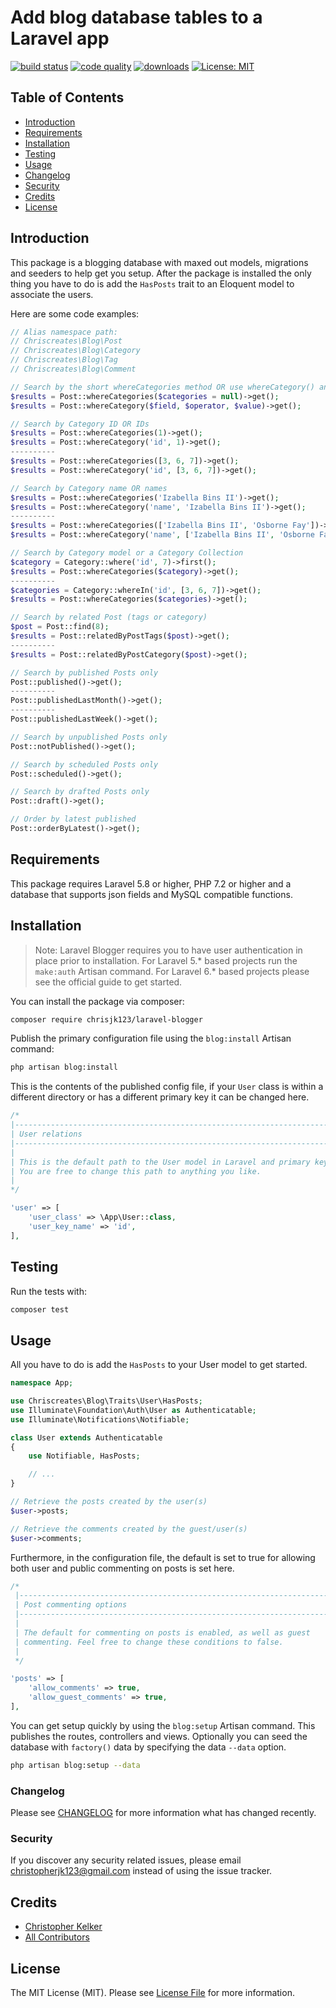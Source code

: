 # Add blog database tables to a Laravel app

[![build status](https://img.shields.io/travis/chrisjk123/laravel-blogger/master.svg?style=flat-square)](https://travis-ci.org/chrisjk123/laravel-blogger)
[![code quality](https://img.shields.io/scrutinizer/g/chrisjk123/laravel-blogger.svg?style=flat-square)](https://scrutinizer-ci.com/g/chrisjk123/laravel-blogger)
[![downloads](https://img.shields.io/packagist/dt/chrisjk123/laravel-blogger.svg?style=flat-square)](https://packagist.org/packages/chrisjk123/laravel-blogger)
[![License: MIT](https://img.shields.io/badge/License-MIT-yellow.svg)](https://opensource.org/licenses/MIT)

## Table of Contents

* [Introduction](#introduction)
* [Requirements](#requirements)
* [Installation](#installation)
* [Testing](#testing)
* [Usage](#usage)
* [Changelog](#changelog)
* [Security](#security)
* [Credits](#credits)
* [License](#license)

## Introduction

This package is a blogging database with maxed out models, migrations and seeders to help get you setup. After the package is installed the only thing you have to do is add the `HasPosts` trait to an Eloquent model to associate the users.

Here are some code examples:

```php
// Alias namespace path:
// Chriscreates\Blog\Post
// Chriscreates\Blog\Category
// Chriscreates\Blog\Tag
// Chriscreates\Blog\Comment

// Search by the short whereCategories method OR use whereCategory() and specify the field
$results = Post::whereCategories($categories = null)->get();
$results = Post::whereCategory($field, $operator, $value)->get();

// Search by Category ID OR IDs
$results = Post::whereCategories(1)->get();
$results = Post::whereCategory('id', 1)->get();
----------
$results = Post::whereCategories([3, 6, 7])->get();
$results = Post::whereCategory('id', [3, 6, 7])->get();

// Search by Category name OR names
$results = Post::whereCategories('Izabella Bins II')->get();
$results = Post::whereCategory('name', 'Izabella Bins II')->get();
----------
$results = Post::whereCategories(['Izabella Bins II', 'Osborne Fay'])->get();
$results = Post::whereCategory('name', ['Izabella Bins II', 'Osborne Fay'])->get();

// Search by Category model or a Category Collection
$category = Category::where('id', 7)->first();
$results = Post::whereCategories($category)->get();
----------
$categories = Category::whereIn('id', [3, 6, 7])->get();
$results = Post::whereCategories($categories)->get();

// Search by related Post (tags or category)
$post = Post::find(8);
$results = Post::relatedByPostTags($post)->get();
----------
$results = Post::relatedByPostCategory($post)->get();

// Search by published Posts only
Post::published()->get();
----------
Post::publishedLastMonth()->get();
----------
Post::publishedLastWeek()->get();

// Search by unpublished Posts only
Post::notPublished()->get();

// Search by scheduled Posts only
Post::scheduled()->get();

// Search by drafted Posts only
Post::draft()->get();

// Order by latest published
Post::orderByLatest()->get();
```

## Requirements

This package requires Laravel 5.8 or higher, PHP 7.2 or higher and a database that supports json fields and MySQL compatible functions.

## Installation

> Note: Laravel Blogger requires you to have user authentication in place prior to installation.
For Laravel 5.* based projects run the `make:auth` Artisan command.
For Laravel 6.* based projects please see the official guide to get started.

You can install the package via composer:

```bash
composer require chrisjk123/laravel-blogger
```

Publish the primary configuration file using the `blog:install` Artisan command:

```bash
php artisan blog:install
```

This is the contents of the published config file, if your `User` class is
within a different directory or has a different primary key it can be changed here.

```php
/*
|--------------------------------------------------------------------------
| User relations
|--------------------------------------------------------------------------
|
| This is the default path to the User model in Laravel and primary key.
| You are free to change this path to anything you like.
|
*/

'user' => [
    'user_class' => \App\User::class,
    'user_key_name' => 'id',
],
```

## Testing

Run the tests with:

```bash
composer test
```

## Usage

All you have to do is add the `HasPosts` to your User model to get started.

``` php
namespace App;

use Chriscreates\Blog\Traits\User\HasPosts;
use Illuminate\Foundation\Auth\User as Authenticatable;
use Illuminate\Notifications\Notifiable;

class User extends Authenticatable
{
    use Notifiable, HasPosts;

    // ...
}

// Retrieve the posts created by the user(s)
$user->posts;

// Retrieve the comments created by the guest/user(s)
$user->comments;
```

Furthermore, in the configuration file, the default is set to true for
allowing both user and public commenting on posts is set here.

```php
/*
 |--------------------------------------------------------------------------
 | Post commenting options
 |--------------------------------------------------------------------------
 |
 | The default for commenting on posts is enabled, as well as guest
 | commenting. Feel free to change these conditions to false.
 |
 */

'posts' => [
    'allow_comments' => true,
    'allow_guest_comments' => true,
],
```

You can get setup quickly by using the `blog:setup` Artisan command.
This publishes the routes, controllers and views. Optionally you can seed the
database with `factory()` data by specifying the data `--data` option.

```bash
php artisan blog:setup --data
```

### Changelog

Please see [CHANGELOG](CHANGELOG.md) for more information what has changed recently.

### Security

If you discover any security related issues, please email christopherjk123@gmail.com instead of using the issue tracker.

## Credits

- [Christopher Kelker](https://github.com/chrisjk123)
- [All Contributors](../../contributors)

## License

The MIT License (MIT). Please see [License File](LICENSE.md) for more information.
